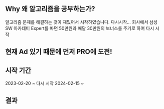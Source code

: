 ## Why 왜 알고리즘을 공부하는가?
알고리즘 문제를 해결하는 것이 재밌어서 시작하였습니다.
다시시작...
회사에서 삼성 SW 아카데미 Expert를 따면 50만원과 매달 30만원의 보너스를 주기로 하여 다시 시작
## 현재 Ad 있기 때문에 먼저 PRO에 도전!


## 시작 기간
2023-02-20 ~ 
다시 시작
2024-02-15 ~ 

## 결과
